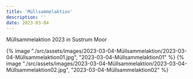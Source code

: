 ```yaml
---
title: 'Müllsammelaktion'
description: ''
date: 2023-03-04
---
```


Müllsammelaktion 2023 in Sustrum Moor

{% image "./src/assets/images/2023-03-04-Müllsammelaktion/2023-03-04-Müllsammelaktion01.jpg", "2023-03-04-Müllsammelaktion01" %}
{% image "./src/assets/images/2023-03-04-Müllsammelaktion/2023-03-04-Müllsammelaktion02.jpg", "2023-03-04-Müllsammelaktion02" %}